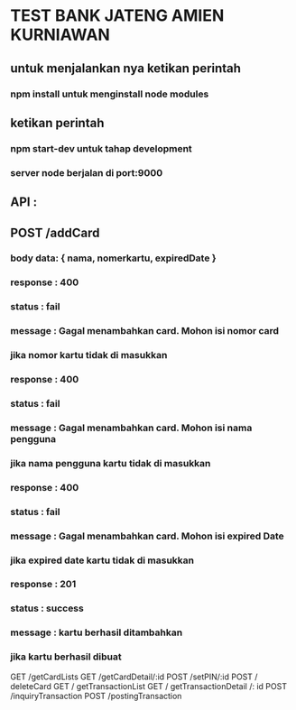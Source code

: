 # TEST BANK JATENG AMIEN KURNIAWAN
## untuk menjalankan nya ketikan perintah 
### npm install untuk menginstall node modules 

## ketikan perintah 
### npm start-dev untuk tahap development
### server node berjalan di port:9000

## API :
## POST /addCard
### body data:  { nama, nomerkartu, expiredDate }

### response : 400
### status : fail
### message : Gagal menambahkan card. Mohon isi nomor card
### jika nomor kartu tidak di masukkan

### response : 400
### status : fail
### message : Gagal menambahkan card. Mohon isi nama pengguna
### jika nama pengguna kartu tidak di masukkan

### response : 400
### status : fail
### message : Gagal menambahkan card. Mohon isi expired Date
### jika expired date kartu tidak di masukkan

### response : 201
### status : success
### message : kartu berhasil ditambahkan
### jika kartu berhasil dibuat 

  GET /getCardLists
  GET /getCardDetail/:id
  POST /setPIN/:id
  POST / deleteCard
  GET / getTransactionList
  GET / getTransactionDetail /: id
  POST /inquiryTransaction
  POST /postingTransaction